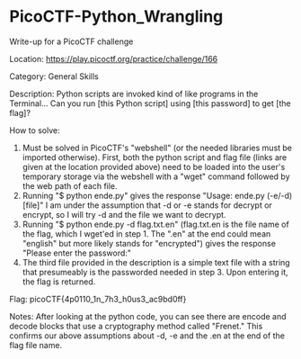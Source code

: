 # PicoCTF-Python_Wrangling
Write-up for a PicoCTF challenge

Location: https://play.picoctf.org/practice/challenge/166

Category: General Skills

Description: Python scripts are invoked kind of like programs in the Terminal... Can you run [this Python script] using [this password] to get [the flag]?

How to solve: 
1. Must be solved in PicoCTF's "webshell" (or the needed libraries must be imported otherwise). First, both the python script and flag file (links are given at the location provided above) need to be loaded into the user's temporary storage via the webshell with a "wget" command followed by the web path of each file.
2. Running "$ python ende.py" gives the response "Usage: ende.py (-e/-d) [file]" I am under the assumption that -d or -e stands for decrypt or encrypt, so I will try -d and the file we want to decrypt.
3. Running "$ python ende.py -d flag.txt.en" (flag.txt.en is the file name of the flag, which I wget'ed in step 1. The ".en" at the end could mean "english" but more likely stands for "encrypted") gives the response "Please enter the password:"
4. The third file provided in the description is a simple text file with a string that presumeably is the passworded needed in step 3. Upon entering it, the flag is returned.

Flag: picoCTF{4p0110_1n_7h3_h0us3_ac9bd0ff}

Notes:
After looking at the python code, you can see there are encode and decode blocks that use a cryptography method called "Frenet." This confirms our above assumptions about -d, -e and the .en at the end of the flag file name.
